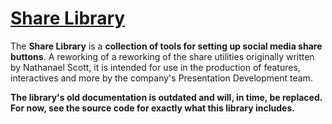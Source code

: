 # [Share Library](#markdown-header-share-library)

The **Share Library** is a **collection of tools for setting up social media share buttons**. A reworking of a reworking of the share utilities originally written by Nathanael Scott, it is intended for use in the production of features, interactives and more by the company's Presentation Development team.

**The library's old documentation is outdated and will, in time, be replaced. For now, see the source code for exactly what this library includes.**
